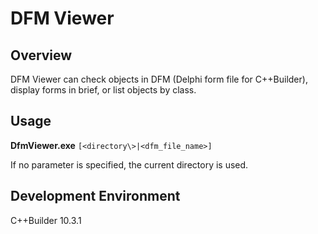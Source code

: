 # DFM Viewer

## Overview
DFM Viewer can check objects in DFM (Delphi form file for C++Builder), display forms in brief, or list objects by class.

## Usage
**DfmViewer.exe** `[<directory\>|<dfm_file_name>]`

If no parameter is specified, the current directory is used.  

## Development Environment
C++Builder 10.3.1
